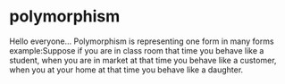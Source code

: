# polymorphism
Hello everyone...
Polymorphism is representing one form in many forms
example:Suppose if you are in class room that time you behave like a student, when you are in market at that time you behave like a customer, when you at your home at that time you behave like a daughter.
